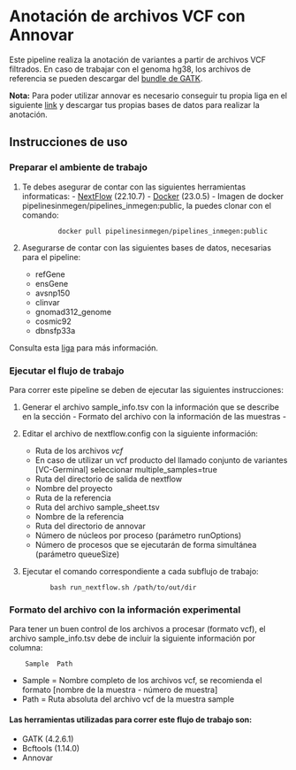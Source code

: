 # Anotación de archivos VCF con Annovar 

Este pipeline realiza la anotación de variantes a partir de archivos VCF filtrados.
En caso de trabajar con el genoma hg38, los archivos de referencia se pueden descargar del [bundle de GATK](https://console.cloud.google.com/storage/browser/genomics-public-data/resources/broad/hg38/v0;tab=objects?prefix=&forceOnObjectsSortingFiltering=false).  

**Nota:** Para poder utilizar annovar es necesario conseguir tu propia liga en el siguiente [link](https://www.openbioinformatics.org/annovar/annovar_download_form.php) y descargar tus propias bases de datos para realizar la anotación.

## Instrucciones de uso 

### Preparar el ambiente de trabajo

1. Te debes asegurar de contar con las siguientes herramientas informaticas:
        - [NextFlow](https://www.nextflow.io/docs/latest/index.html) (22.10.7)
        - [Docker](https://docs.docker.com/) (23.0.5)
        - Imagen de docker pipelinesinmegen/pipelines_inmegen:public, la puedes clonar con el comando:

                docker pull pipelinesinmegen/pipelines_inmegen:public

 
2. Asegurarse de contar con las siguientes bases de datos, necesarias para el pipeline:
	- refGene
 	- ensGene
   	- avsnp150
   	- clinvar
   	- gnomad312_genome
   	- cosmic92
   	- dbnsfp33a

Consulta esta [liga](https://annovar.openbioinformatics.org/en/latest/user-guide/startup/#a-useful-tutorial) para más información.

### Ejecutar el flujo de trabajo

Para correr este pipeline se deben de ejecutar las siguientes instrucciones:

 1. Generar el archivo sample_info.tsv con la información que se describe en la sección - Formato del archivo con la información de las muestras -
 2. Editar el archivo de nextflow.config con la siguiente información:
	- Ruta de los archivos *vcf*
	- En caso de utilizar un vcf producto del llamado conjunto de variantes [VC-Germinal] seleccionar multiple_samples=true
	- Ruta del directorio de salida de nextflow
	- Nombre del proyecto 
	- Ruta de la referencia
	- Ruta del archivo sample_sheet.tsv
	- Nombre de la referencia
	- Ruta del directorio de annovar
	- Número de núcleos por proceso (parámetro runOptions)
	- Número de procesos que se ejecutarán de forma simultánea (parámetro queueSize)

  3. Ejecutar el comando correspondiente a cada subflujo de trabajo: 

                bash run_nextflow.sh /path/to/out/dir

### Formato del archivo con la información experimental
 
Para tener un buen control de los archivos a procesar (formato vcf), el archivo sample_info.tsv debe de incluir la siguiente información por columna:
 
		Sample	Path	

 - Sample   = Nombre completo de los archivos vcf, se recomienda el formato [nombre de la muestra - número de muestra]
 - Path     = Ruta absoluta del archivo vcf de la muestra sample

#### Las herramientas utilizadas para correr este flujo de trabajo son:

 - GATK (4.2.6.1)
 - Bcftools (1.14.0)
 - Annovar
